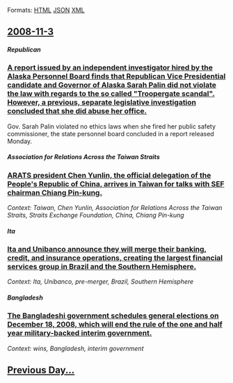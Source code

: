 
Formats: [HTML](2008/11/3/index.html)  [JSON](2008/11/3/index.json)  [XML](2008/11/3/index.xml)  

## [2008-11-3](/news/2008/11/3/index.md)

##### Republican
### [ A report issued by an independent investigator hired by the Alaska Personnel Board finds that Republican Vice Presidential candidate and Governor of Alaska Sarah Palin did not violate the law with regards to the so called "Troopergate scandal". However, a previous, separate legislative investigation concluded that she did abuse her office. ](/news/2008/11/3/a-report-issued-by-an-independent-investigator-hired-by-the-alaska-personnel-board-finds-that-republican-vice-presidential-candidate-and-go.md)
Gov. Sarah Palin violated no ethics laws when she fired her public safety commissioner, the state personnel board concluded in a report released Monday.

##### Association for Relations Across the Taiwan Straits
### [ ARATS president Chen Yunlin, the official delegation of the People's Republic of China, arrives in Taiwan for talks with SEF chairman Chiang Pin-kung. ](/news/2008/11/3/arats-president-chen-yunlin-the-official-delegation-of-the-people-s-republic-of-china-arrives-in-taiwan-for-talks-with-sef-chairman-chian.md)
_Context: Taiwan, Chen Yunlin, Association for Relations Across the Taiwan Straits, Straits Exchange Foundation, China, Chiang Pin-kung_

##### Ita
### [ Ita and Unibanco announce they will merge their banking, credit, and insurance operations, creating the largest financial services group in Brazil and the Southern Hemisphere. ](/news/2008/11/3/itau-and-unibanco-announce-they-will-merge-their-banking-credit-and-insurance-operations-creating-the-largest-financial-services-group-i.md)
_Context: Ita, Unibanco, pre-merger, Brazil, Southern Hemisphere_

##### Bangladesh
### [ The Bangladeshi government schedules general elections on December 18, 2008, which will end the rule of the one and half year military-backed interim government. ](/news/2008/11/3/the-bangladeshi-government-schedules-general-elections-on-december-18-2008-which-will-end-the-rule-of-the-one-and-half-year-military-back.md)
_Context: wins, Bangladesh, interim government_

## [Previous Day...](/news/2008/11/2/index.md)

